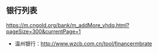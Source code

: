 ## 银行列表

https://m.cngold.org/bank/m_addMore_yhdq.html?pageSize=300&currentPage=1

* 温州银行：http://www.wzcb.com.cn/tool/financermbrate
